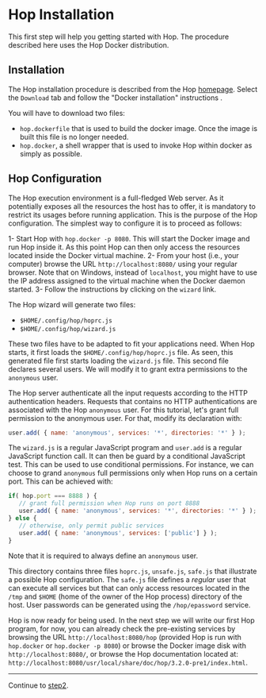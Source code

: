 Hop Installation
================

This first step will help you getting started with Hop. The procedure described
here uses the Hop Docker distribution.

Installation
------------
The Hop installation procedure is described from the
Hop [homepage](http://hop.inria.fr). Select the `Download`
tab and follow the "Docker installation" instructions .

You will have to download two files:

  - `hop.dockerfile` that is used to build the docker image. Once the image
 is built this file is no longer needed.
  - `hop.docker`, a shell wrapper that is used to invoke Hop within docker
 as simply as possible. 


Hop Configuration
-----------------
The Hop execution environment is a full-fledged Web server. As it potentially
exposes all the resources the host has to offer, it is mandatory to
restrict its usages before running application. This is the purpose of the
Hop configuration. The simplest way to configure it is to proceed as
follows:

  1- Start Hop with `hop.docker -p 8080`. This will start the Docker
 image and run Hop inside it. As this point Hop can then only access
 the resources located inside the Docker virtual machine.
  2- From your host (i.e., your computer) browse the URL
 `http://localhost:8080/` using your regular browser.
 Note that on Windows, instead of `localhost`, you might have to use the
 IP address assigned to the virtual machine when the Docker daemon started.
  3- Follow the instructions by clicking on the `wizard` link.

The Hop wizard will generate two files:

  - `$HOME/.config/hop/hoprc.js`
  - `$HOME/.config/hop/wizard.js`

These two files have to be adapted to fit your applications need. When Hop
starts, it first loads the `$HOME/.config/hop/hoprc.js` file. As seen,
this generated file first starts loading the `wizard.js` file. This second
file declares several users. We will modify it to grant extra permissions
to the `anonymous` user.

The Hop server authenticate all the input requests according to the
HTTP authentication headers. Requests that contains no HTTP
authentications are associated with the Hop `anonymous` user. For
this tutorial, let's grant full permission to the anonymous user.
For that, modify its declaration with:

```javascript
user.add( { name: 'anonymous', services: '*', directories: '*' } );
```

The `wizard.js` is a regular JavaScript program and `user.add` is a
regular JavaScript function call. It can then be guard by a
conditional JavaScript test. This can be used to use conditional
permissions. For instance, we can choose to grand `anonymous` full
permissions only when Hop runs on a certain port. This can be achieved
with:

```javascript
if( hop.port === 8888 ) {
   // grant full permission when Hop runs on port 8888
   user.add( { name: 'anonymous', services: '*', directories: '*' } );
} else {
   // otherwise, only permit public services
   user.add( { name: 'anonymous', services: ['public'] } );
}

```

Note that it is required to always define an `anonymous` user.

This directory contains three files `hoprc.js`, `unsafe.js`, `safe.js` that
illustrate a possible Hop configuration. The `safe.js` file defines
a _regular_ user that can execute all services but that can only access
resources located in the `/tmp` and `$HOME` (home of the owner of the
Hop process) directory of the host. User passwords can be generated using
the `/hop/epassword` service.


Hop is now ready for being used. In the next step we will write our first
Hop program, for now, you can already check the pre-existing services
by browsing the URL `http://localhost:8080/hop` (provided Hop is run with
`hop.docker` or `hop.docker -p 8080`) or browse the Docker image disk
with `http://localhost:8080/`, or browse the Hop documentation located at:
`http://localhost:8080/usr/local/share/doc/hop/3.2.0-pre1/index.html`.


**************************************************************************
Continue to [step2](https://github.com/manuel-serrano/hop-tutorials/tree/master/hello/step2/).

